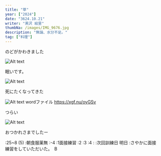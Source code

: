 ```yaml
---
title: "草"
year: ["2024"]
date: "3624.10.21"
writer: "黒沢 絵里"
thumbNa: /images/IMG_9676.jpg
description: "無論、水分不足。"
tag: ["料理"]
---
```




のどがかわきました



![Alt text](/images/IMG_9714.jpg)



眠いです。



![Alt text](/images/IMG_9719.jpg)



死にたくなってきた



![Alt text](/images/履歴書0001.jpg)
wordファイル <https://xgf.nu/oyGSv>



つらい


![Alt text](/images/IMG_9725.png)


おつかれさまでしたー


:25~8 (5)
:朝食服薬無
:-4
:1面接練習
:2
:3
:4
:
:次回訓練日 明日
:さやかに面接練習をしていただいた。　B



